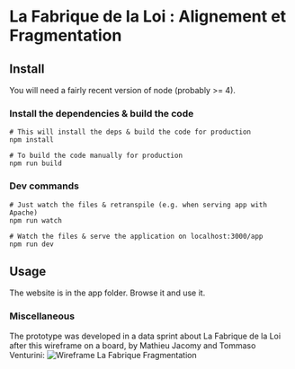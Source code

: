 # La Fabrique de la Loi : Alignement et Fragmentation

## Install

You will need a fairly recent version of node (probably >= 4).

### Install the dependencies & build the code

```
# This will install the deps & build the code for production
npm install

# To build the code manually for production
npm run build
```

### Dev commands

```
# Just watch the files & retranspile (e.g. when serving app with Apache)
npm run watch

# Watch the files & serve the application on localhost:3000/app
npm run dev
```

## Usage

The website is in the app folder. Browse it and use it.

### Miscellaneous

The prototype was developed in a data sprint about La Fabrique de la Loi after this wireframe on a board, by Mathieu Jacomy and Tommaso Venturini:
![Wireframe La Fabrique Fragmentation](https://github.com/medialab/fabrique-fragmentation/raw/master/misc/Scan%20tableau.png)

